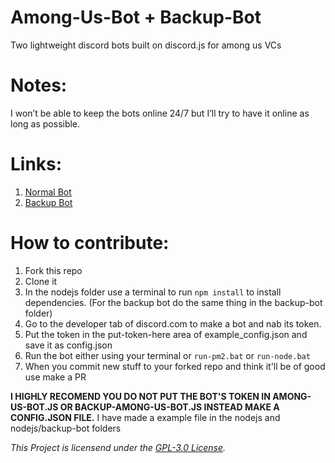 # Among-Us-Bot + Backup-Bot
Two lightweight discord bots built on discord.js for among us VCs

# Notes:
I won’t be able to keep the bots online 24/7 but I’ll try to have it online as long as possible.

# Links:
1. [Normal Bot](https://discord.com/oauth2/authorize?client_id=763810277548228680&scope=bot&permissions=22039552)
2. [Backup Bot](https://discord.com/oauth2/authorize?client_id=764110739459670036&scope=bot&permissions=22039552)

# How to contribute:
1. Fork this repo
2. Clone it
3. In the nodejs folder use a terminal to run `npm install` to install dependencies. (For the backup bot do the same thing in the backup-bot folder)
4. Go to the developer tab of discord.com to make a bot and nab its token.
5. Put the token in the put-token-here area of example_config.json and save it as config.json
6. Run the bot either using your terminal or `run-pm2.bat` or `run-node.bat`
7. When you commit new stuff to your forked repo and think it'll be of good use make a PR

**I HIGHLY RECOMEND YOU DO NOT PUT THE BOT'S TOKEN IN AMONG-US-BOT.JS OR BACKUP-AMONG-US-BOT.JS INSTEAD MAKE A CONFIG.JSON FILE.** I have made a example file in the nodejs and nodejs/backup-bot folders

*This Project is licensend under the [GPL-3.0 License](https://github.com/Lord-Giganticus/Among-Us-Bot/blob/main/LICENSE).*
